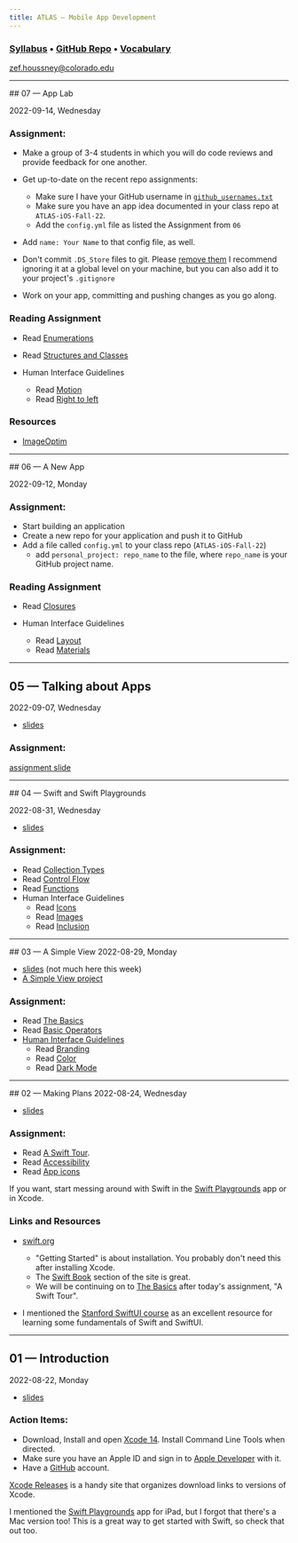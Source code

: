 ```yaml
---
title: ATLAS — Mobile App Development
---
```


### [Syllabus](syllabus.html) • [GitHub Repo](https://github.com/zef/ATLAS-iOS) • [Vocabulary](vocabulary.html)

[zef.houssney@colorado.edu](mailto:zef.houssney@colorado.edu)

<hr />
## 07 — App Lab

2022-09-14, Wednesday

### Assignment:

- Make a group of 3-4 students in which you will do code reviews and provide feedback for one another.

- Get up-to-date on the recent repo assignments:
  - Make sure I have your GitHub username in [`github_usernames.txt`](https://github.com/zef/ATLAS-iOS/blob/main/github_usernames.txt)
  - Make sure you have an app idea documented in your class repo at `ATLAS-iOS-Fall-22`.
  - Add the `config.yml` file as listed the Assignment from `06`
- Add `name: Your Name` to that config file, as well.
- Don't commit `.DS_Store` files to git. Please [remove them](https://stackoverflow.com/questions/107701/how-can-i-remove-ds-store-files-from-a-git-repository) I recommend ignoring it at a global
level on your machine, but you can also add it to your project's `.gitignore`
- Work on your app, committing and pushing changes as you go along.


### Reading Assignment

- Read [Enumerations](https://docs.swift.org/swift-book/LanguageGuide/Enumerations.html)
- Read [Structures and Classes](https://docs.swift.org/swift-book/LanguageGuide/ClassesAndStructures.html)

- Human Interface Guidelines
  - Read [Motion](https://developer.apple.com/design/human-interface-guidelines/foundations/motion)
  - Read [Right to left](https://developer.apple.com/design/human-interface-guidelines/foundations/right-to-left)

### Resources

- [ImageOptim](https://imageoptim.com/)

<hr />
## 06 — A New App

2022-09-12, Monday

### Assignment:


- Start building an application
- Create a new repo for your application and push it to GitHub
- Add a file called `config.yml` to your class repo (`ATLAS-iOS-Fall-22`)
  - add `personal_project: repo_name` to the file, where `repo_name` is your
  GitHub project name.


### Reading Assignment

- Read [Closures](https://docs.swift.org/swift-book/LanguageGuide/Closures.html)

- Human Interface Guidelines
  - Read [Layout](https://developer.apple.com/design/human-interface-guidelines/foundations/layout)
  - Read [Materials](https://developer.apple.com/design/human-interface-guidelines/foundations/materials)


<!--
Questions:

- How do we avoid displaying our content under the keyboard, where it isn't
accessible?
- What kind of changes do we need to be able to respond to?
  - keyboard, device orientation, text size, iPad split screen

-->

<hr />

## 05 — Talking about Apps

2022-09-07, Wednesday

- [slides](05-TalkingAboutApps.html)

### Assignment:

[assignment slide](05-TalkingAboutApps.html#14)

<hr />
## 04 — Swift and Swift Playgrounds

2022-08-31, Wednesday

- [slides](04-SwiftPlaygrounds.html)

### Assignment:

- Read [Collection Types](https://docs.swift.org/swift-book/LanguageGuide/CollectionTypes.html)
- Read [Control Flow](https://docs.swift.org/swift-book/LanguageGuide/ControlFlow.html)
- Read [Functions](https://docs.swift.org/swift-book/LanguageGuide/Functions.html)
- Human Interface Guidelines
  - Read [Icons](https://developer.apple.com/design/human-interface-guidelines/foundations/icons)
  - Read [Images](https://developer.apple.com/design/human-interface-guidelines/foundations/images)
  - Read [Inclusion](https://developer.apple.com/design/human-interface-guidelines/foundations/inclusion)

<hr />
## 03 — A Simple View
2022-08-29, Monday

- [slides](03-ASimpleView.html) (not much here this week)
- [A Simple View project](https://github.com/zef/ATLAS-iOS/tree/main/code/ASimpleView/)

### Assignment:

- Read [The Basics](https://docs.swift.org/swift-book/LanguageGuide/TheBasics.html)
- Read [Basic Operators](https://docs.swift.org/swift-book/LanguageGuide/BasicOperators.html)
- [Human Interface Guidelines](https://developer.apple.com/design/human-interface-guidelines/guidelines/overview)
  - Read [Branding](https://developer.apple.com/design/human-interface-guidelines/foundations/branding)
  - Read [Color](https://developer.apple.com/design/human-interface-guidelines/foundations/color)
  - Read [Dark Mode](https://developer.apple.com/design/human-interface-guidelines/foundations/dark-mode)


<hr />
## 02 — Making Plans
2022-08-24, Wednesday

- [slides](02-MakingPlans.html)

### Assignment:

- Read [A Swift Tour](https://docs.swift.org/swift-book/GuidedTour/GuidedTour.html).
- Read [Accessibility](https://developer.apple.com/design/human-interface-guidelines/foundations/accessibility)
- Read [App icons](https://developer.apple.com/design/human-interface-guidelines/foundations/app-icons)

If you want, start messing around with Swift in the [Swift Playgrounds](https://www.apple.com/swift/playgrounds/)
app or in Xcode.

### Links and Resources

- [swift.org](https://www.swift.org)
  - "Getting Started" is about installation. You probably don't need this after
  installing Xcode.
  - The [Swift Book](https://docs.swift.org/swift-book/) section of the site is
  great.
  - We will be continuing on to [The Basics](https://docs.swift.org/swift-book/LanguageGuide/TheBasics.html) after today's assignment, "A Swift Tour".

- I mentioned the [Stanford SwiftUI course](https://cs193p.sites.stanford.edu) as an excellent resource for learning some fundamentals of Swift and SwiftUI.

<hr />

## 01 — Introduction

2022-08-22, Monday

- [slides](01-Introduction.html)

### Action Items:

- Download, Install and open [Xcode 14](https://developer.apple.com/xcode/). Install Command Line Tools when directed.
- Make sure you have an Apple ID and sign in to [Apple Developer](https://developer.apple.com) with it.
- Have a [GitHub](https://github.com) account.

[Xcode Releases](https://xcodereleases.com) is a handy site that organizes download links to versions of Xcode.

I mentioned the [Swift Playgrounds](https://www.apple.com/swift/playgrounds/)
app for iPad, but I forgot that there's a Mac version too! This is a great way
to get started with Swift, so check that out too.


